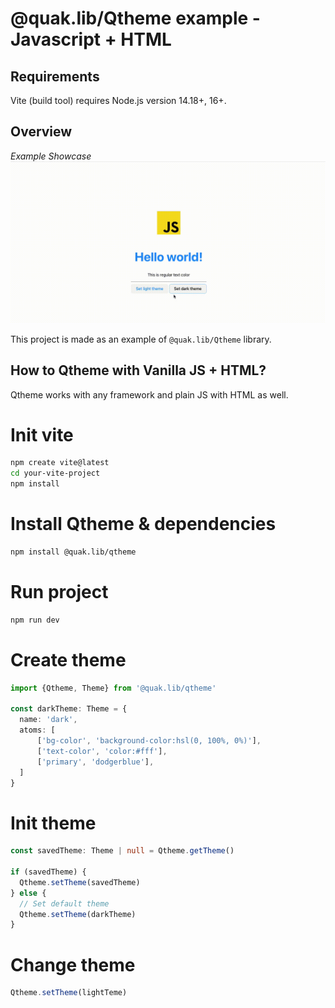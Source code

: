 # @quak.lib/Qtheme example - Javascript + HTML

## Requirements
Vite (build tool) requires Node.js version 14.18+, 16+.

## Overview

*Example Showcase*
![ShowcaseGIF](readme_assets/veed_example_qtheme_vanilla.gif)

This project is made as an example of `@quak.lib/Qtheme` library.

## How to Qtheme with Vanilla JS + HTML?
Qtheme works with any framework and plain JS with HTML as well.

# Init vite
```bash
npm create vite@latest
cd your-vite-project
npm install
```

# Install Qtheme & dependencies
```bash
npm install @quak.lib/qtheme
```

# Run project
```bash
npm run dev
```

# Create theme
```typescript
import {Qtheme, Theme} from '@quak.lib/qtheme'

const darkTheme: Theme = {
  name: 'dark',
  atoms: [
      ['bg-color', 'background-color:hsl(0, 100%, 0%)'],
      ['text-color', 'color:#fff'],
      ['primary', 'dodgerblue'],
  ] 
}
```

# Init theme
```typescript
const savedTheme: Theme | null = Qtheme.getTheme()

if (savedTheme) {
  Qtheme.setTheme(savedTheme)
} else {
  // Set default theme
  Qtheme.setTheme(darkTheme)
}
```

# Change theme
```typescript
Qtheme.setTheme(lightTeme)
```
